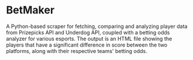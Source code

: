 # BetMaker
A Python-based scraper for fetching, comparing and analyzing player data from Prizepicks API and Underdog API, coupled with a betting odds analyzer for various esports. The output is an HTML file showing the players that have a significant difference in score between the two platforms, along with their respective teams' betting odds.
